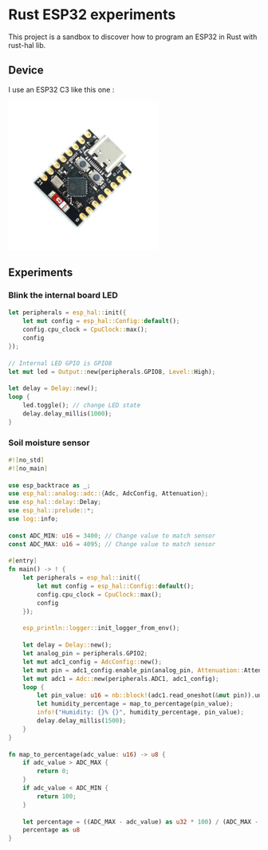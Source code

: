# Rust ESP32 experiments

This project is a sandbox to discover how to program an ESP32 in Rust with rust-hal lib.

## Device

I use an ESP32 C3 like this one : 

![alt text](./assets/esp32c3.png)

## Experiments

### Blink the internal board LED

```rs
let peripherals = esp_hal::init({
    let mut config = esp_hal::Config::default();
    config.cpu_clock = CpuClock::max();
    config
});

// Internal LED GPIO is GPIO8
let mut led = Output::new(peripherals.GPIO8, Level::High);

let delay = Delay::new();
loop {
    led.toggle(); // change LED state
    delay.delay_millis(1000);
}
```

### Soil moisture sensor

```rs
#![no_std]
#![no_main]

use esp_backtrace as _;
use esp_hal::analog::adc::{Adc, AdcConfig, Attenuation};
use esp_hal::delay::Delay;
use esp_hal::prelude::*;
use log::info;

const ADC_MIN: u16 = 3400; // Change value to match sensor
const ADC_MAX: u16 = 4095; // Change value to match sensor

#[entry]
fn main() -> ! {
    let peripherals = esp_hal::init({
        let mut config = esp_hal::Config::default();
        config.cpu_clock = CpuClock::max();
        config
    });

    esp_println::logger::init_logger_from_env();

    let delay = Delay::new();
    let analog_pin = peripherals.GPIO2;
    let mut adc1_config = AdcConfig::new();
    let mut pin = adc1_config.enable_pin(analog_pin, Attenuation::Attenuation11dB);
    let mut adc1 = Adc::new(peripherals.ADC1, adc1_config);
    loop {
        let pin_value: u16 = nb::block!(adc1.read_oneshot(&mut pin)).unwrap();
        let humidity_percentage = map_to_percentage(pin_value);
        info!("Humidity: {}% {}", humidity_percentage, pin_value);
        delay.delay_millis(1500);
    }
}

fn map_to_percentage(adc_value: u16) -> u8 {
    if adc_value > ADC_MAX {
        return 0;
    }
    if adc_value < ADC_MIN {
        return 100;
    }

    let percentage = ((ADC_MAX - adc_value) as u32 * 100) / (ADC_MAX - ADC_MIN) as u32;
    percentage as u8
}

```